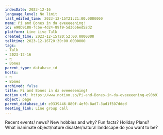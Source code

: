 ```yaml
---
indexDate: 2023-12-16
language_level: No limit
last_edited_time: 2023-12-15T21:21:00.0000000
name: Pi and Bones in da eveeeeening!
id: e90b9188-fc6e-4d24-89f9-5d3656ed52d2
platform: Line Live Talk
created_time: 2023-12-15T20:52:00.0000000
talktime: 2023-12-16T20:30:00.0000000
tags:
- Talk
- 2023-12-16
- π
- Bones
parent_type: database_id
hosts:
- π
- Bones
archived: false
title: Pi and Bones in da eveeeeening!
notion_url: https://www.notion.so/Pi-and-Bones-in-da-eveeeeening-e90b9188fc6e4d2489f95d3656ed52d2
object: page
parent_database_id: e9339446-880f-4ef0-8ad7-8ad1f507dded
meeting_link: Line group call
---
```



Recent events/ news?
New hobbies and why?
Fun facts? 
Holiday Plans?
What inanimate object/nature disaster/natural landscape do you want to be?























